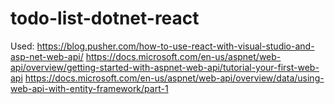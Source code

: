 # todo-list-dotnet-react

Used:
https://blog.pusher.com/how-to-use-react-with-visual-studio-and-asp-net-web-api/
https://docs.microsoft.com/en-us/aspnet/web-api/overview/getting-started-with-aspnet-web-api/tutorial-your-first-web-api
https://docs.microsoft.com/en-us/aspnet/web-api/overview/data/using-web-api-with-entity-framework/part-1
